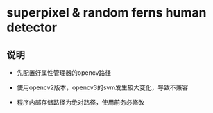 # superpixel & random ferns human detector

## 说明

- 先配置好属性管理器的opencv路径

- 使用opencv2版本，opencv3的svm发生较大变化，导致不兼容

- 程序内部存储路径为绝对路径，使用前务必修改